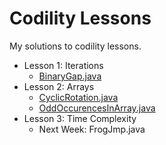 # Codility Lessons
 My solutions to codility lessons.
 - Lesson 1: Iterations
   - [BinaryGap.java](https://github.com/oreimu/Codility-Lessons/blob/main/01_Iterations/BinaryGap.java)
 - Lesson 2: Arrays
   - [CyclicRotation.java](https://github.com/oreimu/Codility-Lessons/blob/main/02_Arrays/CyclicRotation.java)
   - [OddOccurencesInArray.java](https://github.com/oreimu/Codility-Lessons/blob/main/02_Arrays/OddOccurrencesInArray.java)
 - Lesson 3: Time Complexity
   - Next Week: FrogJmp.java
